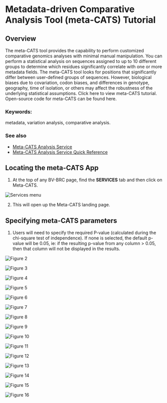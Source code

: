 # Metadata-driven Comparative Analysis Tool (meta-CATS) Tutorial

## Overview
The meta-CATS tool provides the capability to perform customized comparative genomics analyses with minimal manual manipulation. You can perform a statistical analysis on sequences assigned to up to 10 different groups to determine which residues significantly correlate with one or more metadata fields. The meta-CATS tool looks for positions that significantly differ between user-defined groups of sequences. However, biological biases due to covariation, codon biases, and differences in genotype, geography, time of isolation, or others may affect the robustness of the underlying statistical assumptions. Click here to view meta-CATS tutorial. Open-source code for meta-CATS can be found here. 

### Keywords:
metadata, variation analysis, comparative analysis. 

### See also
* [Meta-CATS Analysis Service](https://beta.bv-brc.org/app/MetaCATS)
* [Meta-CATS Analysis Service Quick Reference](../../quick_references/services/metacats.html)

## Locating the meta-CATS App

1.	At the top of any BV-BRC page, find the **SERVICES** tab and then click on Meta-CATS. 
 
![Services menu](../../quick_references/images/bv_services_menu.png)

2.	This will open up the Meta-CATS landing page.

## Specifying meta-CATS parameters

1.	Users will need to specify the required P-value (calculated during the chi-square test of independence). If none is selected, the default p-value will be 0.05, ie: if the resulting p-value from any column > 0.05, then that column will not be displayed in the results. 



![Figure 2](./images/Picture2.png "Figure 2")


![Figure 3](./images/Picture3.png "Figure 3")


![Figure 4](./images/Picture4.png "Figure 4")


![Figure 5](./images/Picture5.png "Figure 5")


![Figure 6](./images/Picture6.png "Figure 6")


![Figure 7](./images/Picture7.png "Figure 7")


![Figure 8](./images/Picture8.png "Figure 8")


![Figure 9](./images/Picture9.png "Figure 9")


![Figure 10](./images/Picture10.png "Figure 10")


![Figure 11](./images/Picture11.png "Figure 11")


![Figure 12](./images/Picture12.png "Figure 12")


![Figure 13](./images/Picture13.png "Figure 13")


![Figure 14](./images/Picture14.png "Figure 14")


![Figure 15](./images/Picture15.png "Figure 15")


![Figure 16](./images/Picture16.png "Figure 16")

